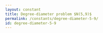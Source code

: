 ```yaml
---
layout: constant
title: Degree-diameter problem $N(5,9)$
permalink: /constants/degree-diameter-5-9/
id: degree-diameter-5-9
---
```

